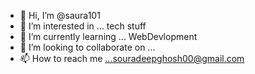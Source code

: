 - 👋 Hi, I’m @saura101
- 👀 I’m interested in ... tech stuff
- 🌱 I’m currently learning ... WebDevlopment
- 💞️ I’m looking to collaborate on ...
- 📫 How to reach me ...souradeepghosh00@gmail.com 

<!---
saura101/saura101 is a ✨ special ✨ repository because its `README.md` (this file) appears on your GitHub profile.
You can click the Preview link to take a look at your changes.
--->
